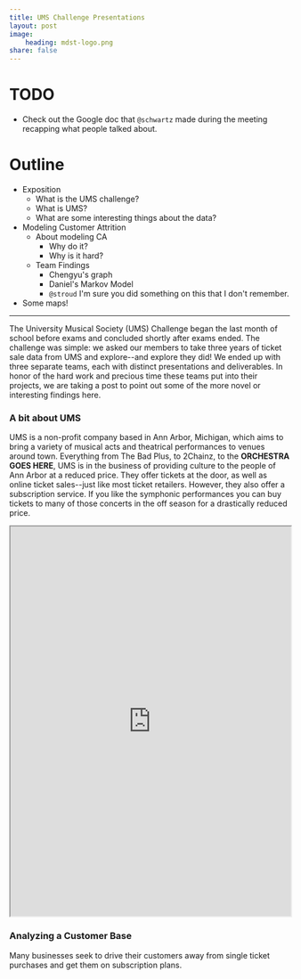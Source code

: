 ```yaml
---
title: UMS Challenge Presentations
layout: post
image:
    heading: mdst-logo.png
share: false
---
```


# TODO

* Check out the Google doc that `@schwartz` made during the meeting recapping what people talked about.

# Outline

* Exposition
    - What is the UMS challenge?
    - What is UMS?
    - What are some interesting things about the data?
* Modeling Customer Attrition
    - About modeling CA
        + Why do it?
        + Why is it hard?
    - Team Findings
        + Chengyu's graph
        + Daniel's Markov Model
        + `@stroud` I'm sure you did something on this that I don't remember.
* Some maps!



---



The University Musical Society (UMS) Challenge began the last month of school before exams and concluded shortly after exams ended. The challenge was simple: we asked our members to take three years of ticket sale data from UMS and explore--and explore they did! We ended up with three separate teams, each with distinct presentations and deliverables. In honor of the hard work and precious time these teams put into their projects, we are taking a post to point out some of the more novel or interesting findings here.


### A bit about UMS

UMS is a non-profit company based in Ann Arbor, Michigan, which aims to bring a variety of musical acts and theatrical performances to venues around town. Everything from The Bad Plus, to 2Chainz, to the __ORCHESTRA GOES HERE__, UMS is in the business of providing culture to the people of Ann Arbor at a reduced price. They offer tickets at the door, as well as online ticket sales--just like most ticket retailers. However, they also offer a subscription service. If you like the symphonic performances you can buy tickets to many of those concerts in the off season for a drastically reduced price.

<iframe style="width: 100%; height: 700px;" src="http://ums.bidiu.me/plots/all/Sean/OccupancyRate_Revenue_Performance_Sean_v0.3.html"></iframe>


### Analyzing a Customer Base

Many businesses seek to drive their customers away from single ticket purchases and get them on subscription plans.